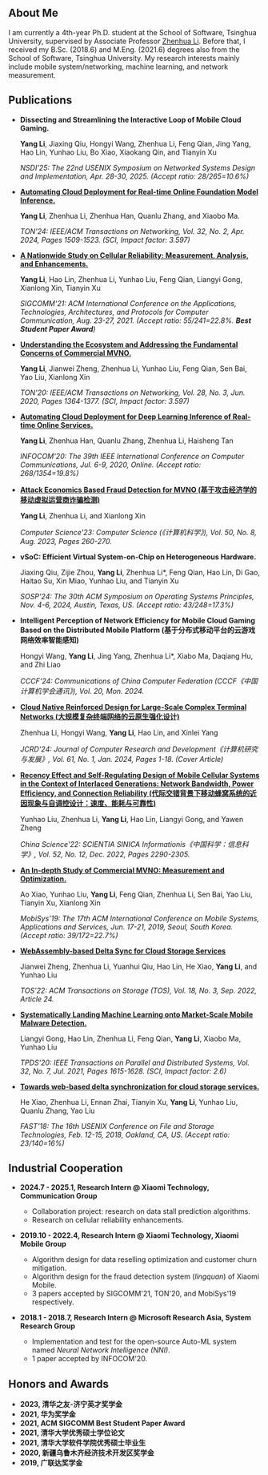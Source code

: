 ## About Me
I am currently a 4th-year Ph.D. student at the School of Software, Tsinghua University, supervised by Associate Professor [Zhenhua Li](https://thucloud.com/zhenhua/index.html).
Before that, I received my B.Sc. (2018.6) and M.Eng. (2021.6) degrees also from the School of Software, Tsinghua University.
My research interests mainly include mobile system/networking, machine learning, and network measurement.

## Publications
*   **Dissecting and Streamlining the Interactive Loop of Mobile Cloud Gaming.**

    **Yang Li**, Jiaxing Qiu, Hongyi Wang, Zhenhua Li, Feng Qian, Jing Yang, Hao Lin, Yunhao Liu, Bo Xiao, Xiaokang Qin, and Tianyin Xu
    
    *NSDI'25: The 22nd USENIX Symposium on Networked Systems Design and Implementation, Apr. 28-30, 2025. (Accept ratio: 28/265=10.6%)*

*   **[Automating Cloud Deployment for Real-time Online Foundation Model Inference.](https://thucloud.com/zhenhua/papers/TON'24%20AutoDeep.pdf)**

    **Yang Li**, Zhenhua Li, Zhenhua Han, Quanlu Zhang, and Xiaobo Ma.
    
    *TON'24: IEEE/ACM Transactions on Networking, Vol. 32, No. 2, Apr. 2024, Pages 1509-1523. (SCI, Impact factor: 3.597)*

*   **[A Nationwide Study on Cellular Reliability: Measurement, Analysis, and Enhancements.](https://thucloud.com/zhenhua/papers/[SIGCOMM'21]%20Cellular%20Reliability.pdf)**

    **Yang Li**, Hao Lin, Zhenhua Li, Yunhao Liu, Feng Qian, Liangyi Gong, Xianlong Xin, Tianyin Xu
    
    *SIGCOMM'21: ACM International Conference on the Applications, Technologies, Architectures, and Protocols for Computer Communication, Aug. 23-27, 2021. (Accept ratio: 55/241=22.8%. **Best Student Paper Award**)*

*   **[Understanding the Ecosystem and Addressing the Fundamental Concerns of Commercial MVNO.](https://thucloud.com/zhenhua/papers/TON'20%20Xiaomi%20MVNO.pdf)**

    **Yang Li**, Jianwei Zheng, Zhenhua Li, Yunhao Liu, Feng Qian, Sen Bai, Yao Liu, Xianlong Xin
    
    *TON'20: IEEE/ACM Transactions on Networking, Vol. 28, No. 3, Jun. 2020, Pages 1364-1377. (SCI, Impact factor: 3.597)*
    
*   **[Automating Cloud Deployment for Deep Learning Inference of Real-time Online Services.](https://thucloud.com/zhenhua/papers/[INFOCOM'20]%20AutoDeep.pdf)**

    **Yang Li**, Zhenhua Han, Quanlu Zhang, Zhenhua Li, Haisheng Tan
    
    *INFOCOM'20: The 39th IEEE International Conference on Computer Communications, Jul. 6-9, 2020, Online. (Accept ratio: 268/1354=19.8%)*

*   **[Attack Economics Based Fraud Detection for MVNO (基于攻击经济学的移动虚拟运营商诈骗检测)](https://thucloud.com/zhenhua/papers/Computer%20Science'23.pdf)**

    **Yang Li**, Zhenhua Li, and Xianlong Xin
    
    *Computer Science'23: Computer Science (《计算机科学》), Vol. 50, No. 8, Aug. 2023, Pages 260-270.*

*   **vSoC: Efficient Virtual System-on-Chip on Heterogeneous Hardware.**

    Jiaxing Qiu, Zijie Zhou, **Yang Li**, Zhenhua Li*, Feng Qian, Hao Lin, Di Gao, Haitao Su, Xin Miao, Yunhao Liu, and Tianyin Xu
    
    *SOSP'24: The 30th ACM Symposium on Operating Systems Principles, Nov. 4-6, 2024, Austin, Texas, US. (Accept ratio: 43/248=17.3%)*

*   **Intelligent Perception of Network Efficiency for Mobile Cloud Gaming Based on the Distributed Mobile Platform (基于分布式移动平台的云游戏网络效率智能感知)**

    Hongyi Wang, **Yang Li**, Jing Yang, Zhenhua Li*, Xiabo Ma, Daqiang Hu, and Zhi Liao
    
    *CCCF'24: Communications of China Computer Federation (CCCF《中国计算机学会通讯》), Vol. 20, Mon. 2024.*

*   **[Cloud Native Reinforced Design for Large-Scale Complex Terminal Networks (大规模复杂终端网络的云原生强化设计)](https://thucloud.com/zhenhua/papers/JCRD'24.pdf)**

    Zhenhua Li, Hongyi Wang, **Yang Li**, Hao Lin, and Xinlei Yang

    *JCRD'24: Journal of Computer Research and Development《计算机研究与发展》, Vol. 61, No. 1, Jan. 2024, Pages 1-18. (Cover Article)*

*   **[Recency Effect and Self-Regulating Design of Mobile Cellular Systems in the Context of Interlaced Generations: Network Bandwidth, Power Efficiency, and Connection Reliability (代际交错背景下移动蜂窝系统的近因现象与自调控设计：速度、能耗与可靠性)](https://thucloud.com/zhenhua/papers/ChinaScience'22%20Cellular%20Network.pdf)**

    Yunhao Liu, Zhenhua Li, **Yang Li**, Hao Lin, Liangyi Gong, and Yawen Zheng
    
    *China Science'22: SCIENTIA SINICA Informationis《中国科学：信息科学》, Vol. 52, No. 12, Dec. 2022, Pages 2290-2305.*

*   **[An In-depth Study of Commercial MVNO: Measurement and Optimization.](https://thucloud.com/zhenhua/papers/[MobiSys'19]%20Xiaomi%20MVNO.pdf)**

    Ao Xiao, Yunhao Liu, **Yang Li**, Feng Qian, Zhenhua Li, Sen Bai, Yao Liu, Tianyin Xu, Xianlong Xin
    
    *MobiSys'19: The 17th ACM International Conference on Mobile Systems, Applications and Services, Jun. 17-21, 2019, Seoul, South Korea. (Accept ratio: 39/172=22.7%)*

*   **[WebAssembly-based Delta Sync for Cloud Storage Services](https://thucloud.com/zhenhua/papers/TOS'22%20WebAssembly%20Delta%20Sync.pdf)**

    Jianwei Zheng, Zhenhua Li, Yuanhui Qiu, Hao Lin, He Xiao, **Yang Li**, and Yunhao Liu
    
    *TOS'22: ACM Transactions on Storage (TOS), Vol. 18, No. 3, Sep. 2022, Article 24.*

*   **[Systematically Landing Machine Learning onto Market-Scale Mobile Malware Detection.](https://thucloud.com/zhenhua/papers/TPDS'21%20APIChecker.pdf)**

    Liangyi Gong, Hao Lin, Zhenhua Li, Feng Qian, **Yang Li**, Xiaobo Ma, Yunhao Liu
    
    *TPDS'20: IEEE Transactions on Parallel and Distributed Systems, Vol. 32, No. 7, Jul. 2021, Pages 1615-1628. (SCI, Impact factor: 2.6)*
    
*   **[Towards web-based delta synchronization for cloud storage services.](https://thucloud.com/zhenhua/papers/[FAST'18]%20Web-based%20Delta%20Sync.pdf)**

    He Xiao, Zhenhua Li, Ennan Zhai, Tianyin Xu, **Yang Li**, Yunhao Liu, Quanlu Zhang, Yao Liu
    
    *FAST'18: The 16th USENIX Conference on File and Storage Technologies, Feb. 12-15, 2018, Oakland, CA, US. (Accept ratio: 23/140=16%)*

## Industrial Cooperation
*   **2024.7 - 2025.1, Research Intern @ Xiaomi Technology, Communication Group**

    - Collaboration project: research on data stall prediction algorithms.
    - Research on cellular reliability enhancements.

*   **2019.10 - 2022.4, Research Intern @ Xiaomi Technology, Xiaomi Mobile Group**

    - Algorithm design for data reselling optimization and customer churn mitigation.
    - Algorithm design for the fraud detection system (*lingquan*) of Xiaomi Mobile.
    - 3 papers accepted by SIGCOMM'21, TON'20, and MobiSys'19 respectively.

*   **2018.1 - 2018.7, Research Intern @ Microsoft Research Asia, System Research Group**

    - Implementation and test for the open-source Auto-ML system named *Neural Network Intelligence (NNI)*.
    - 1 paper accepted by INFOCOM'20.

## Honors and Awards
*   **2023, 清华之友-济宁英才奖学金**
*   **2021, 华为奖学金**
*   **2021, ACM SIGCOMM Best Student Paper Award**
*   **2021, 清华大学优秀硕士学位论文**
*   **2021, 清华大学软件学院优秀硕士毕业生**
*   **2020, 新疆乌鲁木齐经济技术开发区奖学金**
*   **2019, 广联达奖学金**
